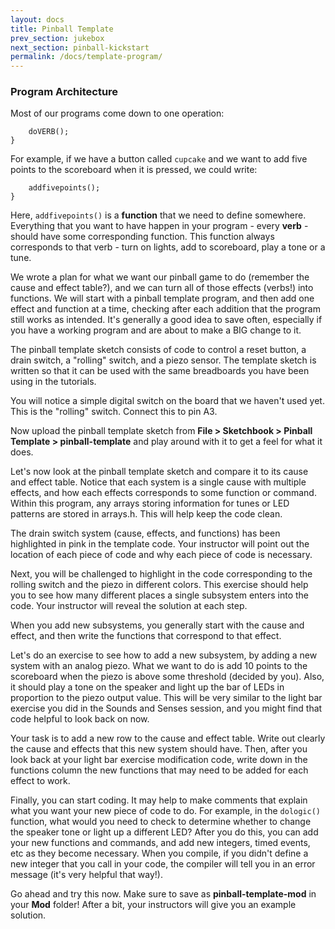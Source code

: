 ```yaml
---
layout: docs
title: Pinball Template
prev_section: jukebox
next_section: pinball-kickstart
permalink: /docs/template-program/
---
```


### Program Architecture

Most of our programs come down to one operation:

```if (CONDITION == TRUE){
    doVERB();
}
```

For example, if we have a button called ```cupcake``` and we want to add five points to the scoreboard when it is pressed, we could write:

```if (cupcake == LOW){
    addfivepoints();
}
```

Here, ```addfivepoints()``` is a **function** that we need to define somewhere. Everything that you want to have happen in your program - every **verb** - should have some corresponding function. This function always corresponds to that verb - turn on lights, add to scoreboard, play a tone or a tune.

We wrote a plan for what we want our pinball game to do (remember the cause and effect table?), and we can turn all of those effects (verbs!) into functions. We will start with a pinball template program, and then add one effect and function at a time, checking after each addition that the program still works as intended. It's generally a good idea to save often, especially if you have a working program and are about to make a BIG change to it. 

The pinball template sketch consists of code to control a reset button, a drain switch, a "rolling" switch, and a piezo sensor. The template sketch is written so that it can be used with the same breadboards you have been using in the tutorials. 

You will notice a simple digital switch on the board that we haven't used yet. This is the "rolling" switch. Connect this to pin A3.

Now upload the pinball template sketch from **File > Sketchbook > Pinball Template > pinball-template** and play around with it to get a feel for what it does. 

Let's now look at the pinball template sketch and compare it to its cause and effect table. Notice that each system is a single cause with multiple effects, and how each effects corresponds to some function or command. Within this program, any arrays storing information for tunes or LED patterns are stored in arrays.h. This will help keep the code clean.

The drain switch system (cause, effects, and functions) has been highlighted in pink in the template code. Your instructor will point out the location of each piece of code and why each piece of code is necessary. 

Next, you will be challenged to highlight in the code corresponding to the rolling switch and the piezo in different colors. This exercise should help you to see how many different places a single subsystem enters into the code. Your instructor will reveal the solution at each step. 

When you add new subsystems, you generally start with the cause and effect, and then write the functions that correspond to that effect. 

Let's do an exercise to see how to add a new subsystem, by adding a new system with an analog piezo. What we want to do is add 10 points to the scoreboard when the piezo is above some threshold (decided by you). Also, it should play a tone on the speaker and light up the bar of LEDs in proportion to the piezo output value. This will be very similar to the light bar exercise you did in the Sounds and Senses session, and you might find that code helpful to look back on now.

Your task is to add a new row to the cause and effect table. Write out clearly the cause and effects that this new system should have. Then, after you look back at your light bar exercise modification code, write down in the functions column the new functions that may need to be added for each effect to work.

Finally, you can start coding. It may help to make comments that explain what you want your new piece of code to do. For example, in the ```dologic()``` function, what would you need to check to determine whether to change the speaker tone or light up a different LED? After you do this, you can add your new functions and commands, and add new integers, timed events, etc as they become necessary. When you compile, if you didn't define a new integer that you call in your code, the compiler will tell you in an error message (it's very helpful that way!). 

Go ahead and try this now. Make sure to save as **pinball-template-mod** in your **Mod** folder! After a bit, your instructors will give you an example solution.





